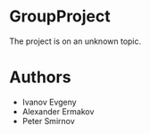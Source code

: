 # GroupProject

The project is on an unknown topic.

# Authors
- Ivanov Evgeny
- Alexander Ermakov
- Peter Smirnov
